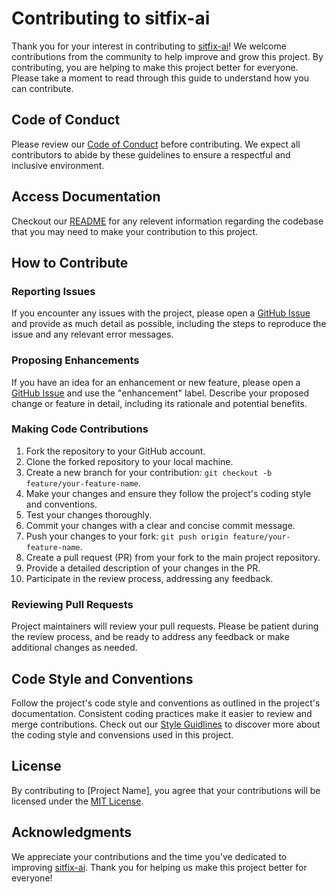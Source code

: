 # Contributing to sitfix-ai

Thank you for your interest in contributing to [sitfix-ai](https://github.com/avirsaha/sitfix-ai)! We welcome contributions from the community to help improve and grow this project. By contributing, you are helping to make this project better for everyone. Please take a moment to read through this guide to understand how you can contribute.

## Code of Conduct

Please review our [Code of Conduct](CODE_OF_CONDUCT.md) before contributing. We expect all contributors to abide by these guidelines to ensure a respectful and inclusive environment.

## Access Documentation

Checkout our [README](../README.md) for any relevent information regarding the codebase that you may need to make your contribution to this project.

## How to Contribute

### Reporting Issues

If you encounter any issues with the project, please open a [GitHub Issue](https://github.com/avirsaha/sitfix-ai/issues) and provide as much detail as possible, including the steps to reproduce the issue and any relevant error messages.

### Proposing Enhancements

If you have an idea for an enhancement or new feature, please open a [GitHub Issue](https://github.com/avirsaha/sitfix-ai/issues) and use the "enhancement" label. Describe your proposed change or feature in detail, including its rationale and potential benefits.


### Making Code Contributions

1. Fork the repository to your GitHub account.
2. Clone the forked repository to your local machine.
3. Create a new branch for your contribution: `git checkout -b feature/your-feature-name`.
4. Make your changes and ensure they follow the project's coding style and conventions.
5. Test your changes thoroughly.
6. Commit your changes with a clear and concise commit message.
7. Push your changes to your fork: `git push origin feature/your-feature-name`.
8. Create a pull request (PR) from your fork to the main project repository.
9. Provide a detailed description of your changes in the PR.
10. Participate in the review process, addressing any feedback.

### Reviewing Pull Requests

Project maintainers will review your pull requests. Please be patient during the review process, and be ready to address any feedback or make additional changes as needed.

## Code Style and Conventions

Follow the project's code style and conventions as outlined in the project's documentation. Consistent coding practices make it easier to review and merge contributions. Check out our [Style Guidlines](STYLE_GUIDELINES.md) to discover more  about the coding style and convensions used in this project.

## License

By contributing to [Project Name], you agree that your contributions will be licensed under the [MIT License](LICENSE.md).

## Acknowledgments

We appreciate your contributions and the time you've dedicated to improving [sitfix-ai](https://github.com/avirsaha/sitfix-ai). Thank you for helping us make this project better for everyone!
